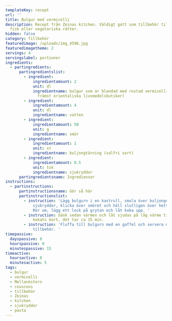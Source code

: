 ```yaml
---
templateKey: recept
url: ''
title: Bulgur med vermicelli
description: Recept från Zeinas kitchen. Väldigt gott som tillbehör till kött,
  fisk eller vegetariska rätter.
hidden: false
category: Tillbehör
featuredimage: /uploads/img_4596.jpg
featuredimagetheme: 2
servings: 4
servingslabel: portioner
ingredients:
  - partingredients:
      partingredientslist:
        - ingredient:
            ingredientamount: 2
            unit: dl
            ingredientname: bulgur som är blandad med rostad vermicelli (finns att hittas i
              främst orientaliska livsmedelsbutiker)
        - ingredient:
            ingredientamount: 4
            unit: dl
            ingredientname: vatten
        - ingredient:
            ingredientamount: 50
            unit: g
            ingredientname: smör
        - ingredient:
            ingredientamount: 1
            unit: st
            ingredientname: buljongtärning (valfri sort)
        - ingredient:
            ingredientamount: 0.5
            unit: tsk
            ingredientname: sjukryddor
      partingredientsname: Ingredienser
instructions:
  - partinstructions:
      partinstructionsname: Gör så här
      partinstructionslist:
        - instruction: 'Lägg bulgurn i en kastrull, smula över buljongen, krydda med
            sjukryddor, klicka över smöret och häll slutligen över hett vatten.
            Rör om, lägg ett lock på grytan och låt koka upp. '
        - instruction: Sänk sedan värmen och låt sjudas på låg värme tills allt vatten har
            kokats bort, det tar ca 15 min.
        - instruction: 'Fluffa till bulgurn med en gaffel och servera med önskat
            tillbehör. '
timepassive:
  dayspassive: 0
  hourspassive: 0
  minutespassive: 15
timeactive:
  hoursactive: 0
  minutesactive: 5
tags:
  - bulgur
  - vermicelli
  - Mellanöstern
  - couscous
  - tillbehör
  - Zeinas
  - kitchen
  - sjukryddor
  - pasta
---
```

